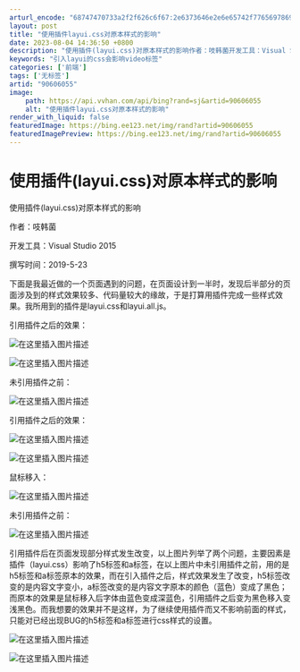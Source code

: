```yaml
---
arturl_encode: "68747470733a2f2f626c6f67:2e6373646e2e6e65742f77656978696e5f3434353438373730:2f61727469636c652f64657461696c732f3930363036303535"
layout: post
title: "使用插件layui.css对原本样式的影响"
date: 2023-08-04 14:36:50 +0800
description: "使用插件(layui.css)对原本样式的影响作者：吱韩菌开发工具：Visual Studio 20"
keywords: "引入layui的css会影响video标签"
categories: ['前端']
tags: ['无标签']
artid: "90606055"
image:
    path: https://api.vvhan.com/api/bing?rand=sj&artid=90606055
    alt: "使用插件layui.css对原本样式的影响"
render_with_liquid: false
featuredImage: https://bing.ee123.net/img/rand?artid=90606055
featuredImagePreview: https://bing.ee123.net/img/rand?artid=90606055
---
```


# 使用插件(layui.css)对原本样式的影响

使用插件(layui.css)对原本样式的影响

作者：吱韩菌
  
开发工具：Visual Studio 2015
  
撰写时间：2019-5-23

下面是我最近做的一个页面遇到的问题，在页面设计到一半时，发现后半部分的页面涉及到的样式效果较多、代码量较大的缘故，于是打算用插件完成一些样式效果。我所用到的插件是layui.css和layui.all.js。
  
引用插件之后的效果：
  
![在这里插入图片描述](https://i-blog.csdnimg.cn/blog_migrate/479c0e9800f3de3b8cb43b228b6fc30d.png)
  
![在这里插入图片描述](https://i-blog.csdnimg.cn/blog_migrate/98237e8231f867da86c834f43a4b26f2.png)
  
未引用插件之前：
  
![在这里插入图片描述](https://i-blog.csdnimg.cn/blog_migrate/2e73b8d3be36f45bf1255d692dddebd3.png)
  
引用插件之后的效果：
  
![在这里插入图片描述](https://i-blog.csdnimg.cn/blog_migrate/5f4052a171cb62383bc9ebd5b9d6469e.png)
  
![在这里插入图片描述](https://i-blog.csdnimg.cn/blog_migrate/9460e75fd4581415e3bbc8a826f6f972.png)
  
鼠标移入：
  
![在这里插入图片描述](https://i-blog.csdnimg.cn/blog_migrate/8c337e6dbf7db727b3a100e75e91ef01.png)
  
未引用插件之前：
  
![在这里插入图片描述](https://i-blog.csdnimg.cn/blog_migrate/bd38c6439f50e5b5f719ec5276b960b9.png)
  
引用插件后在页面发现部分样式发生改变，以上图片列举了两个问题，主要因素是插件（layui.css）影响了h5标签和a标签，在以上图片中未引用插件之前，用的是h5标签和a标签原本的效果，而在引入插件之后，样式效果发生了改变，h5标签改变的是内容文字变小，a标签改变的是内容文字原本的颜色（蓝色）变成了黑色；而原本的效果是鼠标移入后字体由蓝色变成深蓝色，引用插件之后变为黑色移入变浅黑色。而我想要的效果并不是这样，为了继续使用插件而又不影响前面的样式，只能对已经出现BUG的h5标签和a标签进行css样式的设置。
  
![在这里插入图片描述](https://i-blog.csdnimg.cn/blog_migrate/f76d999495523bb0277a6b8056be8d3f.png)
  
![在这里插入图片描述](https://i-blog.csdnimg.cn/blog_migrate/70f55719f96822c306c42b56615ed01e.png)